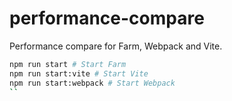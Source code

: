 # performance-compare
Performance compare for Farm, Webpack and Vite.

```bash
npm run start # Start Farm
npm run start:vite # Start Vite
npm run start:webpack # Start Webpack
``